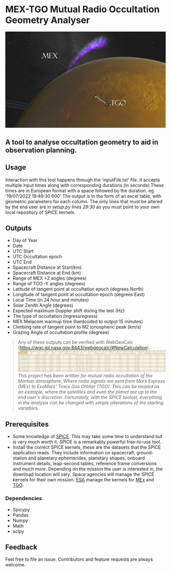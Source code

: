 
# MEX-TGO Mutual Radio Occultation Geometry Analyser
![Cartoon of Profile formed between MEX and TGO, made with a custom Cosmographia tool](/images/Coverimage.png)
## A tool to analyse occultation geometry to aid in observation planning.

## Usage
Interaction with this tool happens through the 'inputFile.txt' file. It accepts multiple input times along with corresponding durations (in seconds).These times are in European format with a space followed by the duration. eg '19/07/2022 19:49:30 600'
The output is in the form of an excel table, with geometric parameters for each column.
The only lines that must be altered by the end user are in *setup.py lines 29:30* as you must point to your own local repository of SPICE kernels.


## Outputs
+ Day of Year
+ Date
+ UTC Start
+ UTC Occultation epoch
+ UTC End 
+ Spacecraft Distance at Start(km)
+ Spacecraft Distance at End (km)
+ Range of MEX +Z angles (degrees)
+ Range of TGO -Y angles (degrees)
+ Latitude of tangent point at occultation epoch (degrees North)
+ Longitude of tangent point at occultation epoch (degrees East)
+ Local Time (in 24 hour and minutes)
+ Solar Zenith Angle (degrees)
+ Expected maximum Doppler shift during the test (Hz)
+ The type of occultation (ingress/egress)
+ MEX Melacom warmup time (hardcoded to output 15 minutes)
+ Climbing rate of tangent point to M2 ionospheric peak (km/s)
+ Grazing Angle of occultation profile (degrees) 


>Any of these outputs can be verified with WebGeoCalc (https://wgc.jpl.nasa.gov:8443/webgeocalc/#NewCalculation).
![Example Excel Output file when the example inputFile.txt is used](/images/exampleoutput.png)
*This project has been written for mutual radio occultation of the Martian atmosphere. Where radio signals are  sent from Mars Express (MEx) to ExoMars' Trace Gas Orbiter (TGO). This can be treated as an example, where the satellites and even the planet are up to the end user's discretion. Fortunately, with the SPICE toolset, everything in the analysis can be changed with simple alterations of the starting variables.*





## Prerequisites

+ Some knowledge of [SPICE](https://naif.jpl.nasa.gov/naif/tutorials.html). This may take some time to understand but is very much worth it. SPICE is a remarkably powerful free-to-use tool.
+ Install the correct SPICE kernels, these are the datasets that the SPICE application reads. They include information on spacecraft, ground-station and planetary ephemerides, planetary shapes, onboard instrument details, leap-second tables, reference frame conversions and *much more*. Depending on the mission the user is interested in, the download location will vary. Space agencies will manage the SPICE kernels for their own mission. [ESA](https://www.cosmos.esa.int/web/spice) manage the kernels for [MEx](https://www.cosmos.esa.int/web/spice/spice-for-mex) and [TGO](ftp://spiftp.esac.esa.int/data/SPICE/ExoMars2016/).


### Dependencies

+ Spicypy
+ Pandas
+ Numpy
+ Math
+ scipy


## Feedback
Feel free to file an issue. Contributors and feature requests are always welcome.
